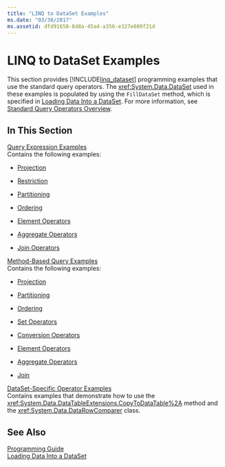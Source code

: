 ```yaml
---
title: "LINQ to DataSet Examples"
ms.date: "03/30/2017"
ms.assetid: dfd91658-8d8a-45a4-a356-e327e809f21d
---
```

# LINQ to DataSet Examples
This section provides [!INCLUDE[linq_dataset](../../../../includes/linq-dataset-md.md)] programming examples that use the standard query operators. The <xref:System.Data.DataSet> used in these examples is populated by using the `FillDataSet` method, which is specified in [Loading Data Into a DataSet](../../../../docs/framework/data/adonet/loading-data-into-a-dataset.md). For more information, see [Standard Query Operators Overview](http://msdn.microsoft.com/library/24cda21e-8af8-4632-b519-c404a839b9b2).  
  
## In This Section  
 [Query Expression Examples](../../../../docs/framework/data/adonet/query-expression-examples-linq-to-dataset.md)  
 Contains the following examples:  
  
-   [Projection](../../../../docs/framework/data/adonet/query-expression-syntax-examples-projection-linq-to-dataset.md)  
  
-   [Restriction](../../../../docs/framework/data/adonet/query-expression-syntax-examples-restriction-linq-to-dataset.md)  
  
-   [Partitioning](../../../../docs/framework/data/adonet/query-expression-syntax-examples-partitioning.md)  
  
-   [Ordering](../../../../docs/framework/data/adonet/query-expression-syntax-examples-ordering-linq-to-dataset.md)  
  
-   [Element Operators](../../../../docs/framework/data/adonet/query-expression-syntax-examples-element-operators.md)  
  
-   [Aggregate Operators](../../../../docs/framework/data/adonet/query-expression-syntax-examples-aggregate-operators.md)  
  
-   [Join Operators](../../../../docs/framework/data/adonet/query-expression-syntax-examples-join-operators.md)  
  
 [Method-Based Query Examples](../../../../docs/framework/data/adonet/method-based-query-examples-linq-to-dataset.md)  
 Contains the following examples:  
  
-   [Projection](../../../../docs/framework/data/adonet/method-based-query-syntax-examples-projection.md)  
  
-   [Partitioning](../../../../docs/framework/data/adonet/method-based-query-syntax-examples-partitioning-linq.md)  
  
-   [Ordering](../../../../docs/framework/data/adonet/method-based-query-syntax-examples-ordering-linq-to-dataset.md)  
  
-   [Set Operators](../../../../docs/framework/data/adonet/method-based-query-syntax-examples-set-operators.md)  
  
-   [Conversion Operators](../../../../docs/framework/data/adonet/method-based-query-syntax-examples-conversion-operators.md)  
  
-   [Element Operators](../../../../docs/framework/data/adonet/method-based-query-syntax-examples-element-operators.md)  
  
-   [Aggregate Operators](../../../../docs/framework/data/adonet/method-based-query-syntax-examples-aggregate-operators.md)  
  
-   [Join](../../../../docs/framework/data/adonet/method-based-query-syntax-examples-join-linq-to-dataset.md)  
  
 [DataSet-Specific Operator Examples](../../../../docs/framework/data/adonet/dataset-specific-operator-examples-linq-to-dataset.md)  
 Contains examples that demonstrate how to use the <xref:System.Data.DataTableExtensions.CopyToDataTable%2A> method and the <xref:System.Data.DataRowComparer> class.  
  
## See Also  
 [Programming Guide](../../../../docs/framework/data/adonet/programming-guide-linq-to-dataset.md)  
 [Loading Data Into a DataSet](../../../../docs/framework/data/adonet/loading-data-into-a-dataset.md)

